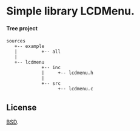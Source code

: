 # Simple library LCDMenu.

#### Tree project
```
sources
   +-- example
   |         +-- all
   |
   +-- lcdmenu
        	 +-- inc
    		 |     +-- lcdmenu.h
             |
             +-- src
    		       +-- lcdmenu.c
```


## License

[BSD](./LICENSE).